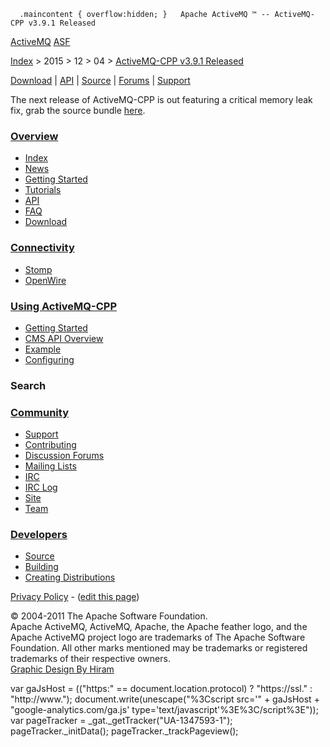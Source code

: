      .maincontent { overflow:hidden; }   Apache ActiveMQ ™ -- ActiveMQ-CPP v3.9.1 Released 

[ActiveMQ](http://activemq.apache.org/) [ASF](http://www.apache.org)

[Index](../../../index.html) > 2015 > 12 > 04 > [ActiveMQ-CPP v3.9.1 Released](activemq-cpp-v391-released.html)

[Download](download.html) | [API](api.html) | [Source](source.html) | [Forums](http://activemq.apache.org/discussion-forums.html) | [Support](support.html)

The next release of ActiveMQ-CPP is out featuring a critical memory leak fix, grab the source bundle [here](http://activemq.apache.org/cms/activemq-cpp-391-release.html).

### [Overview](index.html)

*   [Index](index.html)
*   [News](news.html)
*   [Getting Started](getting-started.html)
*   [Tutorials](tutorials.html)
*   [API](api.html)
*   [FAQ](faq.html)
*   [Download](download.html)

### [Connectivity](connectivity.html)

*   [Stomp](stomp-support.html)
*   [OpenWire](openwire-support.html)

### [Using ActiveMQ-CPP](using-activemq-cpp.html)

*   [Getting Started](getting-started.html)
*   [CMS API Overview](cms-api-overview.html)
*   [Example](example.html)
*   [Configuring](configuring.html)

### Search

    
  

### [Community](community.html)

*   [Support](support.html)
*   [Contributing](http://activemq.apache.org/contributing.html)
*   [Discussion Forums](http://activemq.apache.org/discussion-forums.html)
*   [Mailing Lists](http://activemq.apache.org/mailing-lists.html)
*   [IRC](irc://irc.codehaus.org/activemq)
*   [IRC Log](http://servlet.uwyn.com/drone/log/hausbot/activemq)
*   [Site](site.html)
*   [Team](http://activemq.apache.org/team.html)

### [Developers](developers.html)

*   [Source](source.html)
*   [Building](building.html)
*   [Creating Distributions](creating-distributions.html)

[Privacy Policy](http://activemq.apache.org/privacy-policy.html) \- ([edit this page](https://cwiki.apache.org/confluence/pages/editpage.action?pageId=61331334))

© 2004-2011 The Apache Software Foundation.  
Apache ActiveMQ, ActiveMQ, Apache, the Apache feather logo, and the Apache ActiveMQ project logo are trademarks of The Apache Software Foundation. All other marks mentioned may be trademarks or registered trademarks of their respective owners.  
[Graphic Design By Hiram](http://hiramchirino.com)

var gaJsHost = (("https:" == document.location.protocol) ? "https://ssl." : "http://www."); document.write(unescape("%3Cscript src='" + gaJsHost + "google-analytics.com/ga.js' type='text/javascript'%3E%3C/script%3E")); var pageTracker = \_gat.\_getTracker("UA-1347593-1"); pageTracker.\_initData(); pageTracker.\_trackPageview();